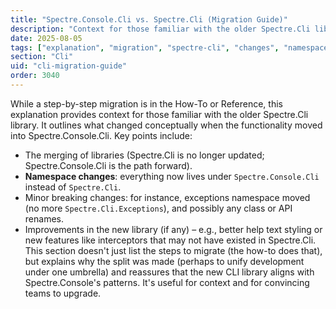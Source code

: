 ```yaml
---
title: "Spectre.Console.Cli vs. Spectre.Cli (Migration Guide)"
description: "Context for those familiar with the older Spectre.Cli library"
date: 2025-08-05
tags: ["explanation", "migration", "spectre-cli", "changes", "namespace"]
section: "Cli"
uid: "cli-migration-guide"
order: 3040
---
```


While a step-by-step migration is in the How-To or Reference, this explanation provides context for those familiar with the older Spectre.Cli library. It outlines what changed conceptually when the functionality moved into Spectre.Console.Cli. Key points include:

* The merging of libraries (Spectre.Cli is no longer updated; Spectre.Console.Cli is the path forward).
* **Namespace changes**: everything now lives under `Spectre.Console.Cli` instead of `Spectre.Cli`.
* Minor breaking changes: for instance, exceptions namespace moved (no more `Spectre.Cli.Exceptions`), and possibly any class or API renames.
* Improvements in the new library (if any) – e.g., better help text styling or new features like interceptors that may not have existed in Spectre.Cli.
  This section doesn't just list the steps to migrate (the how-to does that), but explains why the split was made (perhaps to unify development under one umbrella) and reassures that the new CLI library aligns with Spectre.Console's patterns. It's useful for context and for convincing teams to upgrade.
